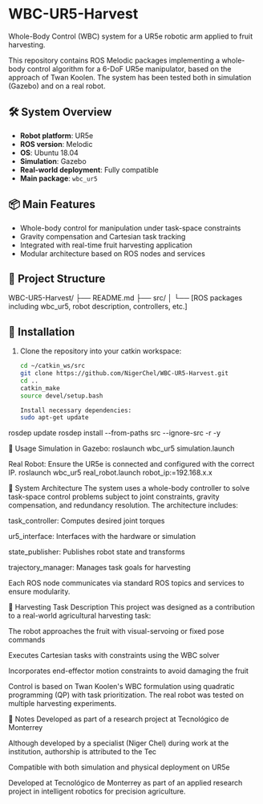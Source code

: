 # WBC-UR5-Harvest

Whole-Body Control (WBC) system for a UR5e robotic arm applied to fruit harvesting.

This repository contains ROS Melodic packages implementing a whole-body control algorithm for a 6-DoF UR5e manipulator, based on the approach of Twan Koolen. The system has been tested both in simulation (Gazebo) and on a real robot.

## 🛠 System Overview
- **Robot platform**: UR5e
- **ROS version**: Melodic
- **OS**: Ubuntu 18.04
- **Simulation**: Gazebo
- **Real-world deployment**: Fully compatible
- **Main package**: `wbc_ur5`

## 📦 Main Features
- Whole-body control for manipulation under task-space constraints
- Gravity compensation and Cartesian task tracking
- Integrated with real-time fruit harvesting application
- Modular architecture based on ROS nodes and services

## 📁 Project Structure

WBC-UR5-Harvest/
├── README.md
├── src/
│ └── [ROS packages including wbc_ur5, robot description, controllers, etc.]

## 🚀 Installation

1. Clone the repository into your catkin workspace:
   ```bash
   cd ~/catkin_ws/src
   git clone https://github.com/NigerChel/WBC-UR5-Harvest.git
   cd ..
   catkin_make
   source devel/setup.bash

   Install necessary dependencies:
   sudo apt-get update
  rosdep update
  rosdep install --from-paths src --ignore-src -r -y

  🧪 Usage
Simulation in Gazebo:
roslaunch wbc_ur5 simulation.launch

Real Robot:
Ensure the UR5e is connected and configured with the correct IP.
roslaunch wbc_ur5 real_robot.launch robot_ip:=192.168.x.x

🧠 System Architecture
The system uses a whole-body controller to solve task-space control problems subject to joint constraints, gravity compensation, and redundancy resolution. The architecture includes:

task_controller: Computes desired joint torques

ur5_interface: Interfaces with the hardware or simulation

state_publisher: Publishes robot state and transforms

trajectory_manager: Manages task goals for harvesting

Each ROS node communicates via standard ROS topics and services to ensure modularity.

🍎 Harvesting Task Description
This project was designed as a contribution to a real-world agricultural harvesting task:

The robot approaches the fruit with visual-servoing or fixed pose commands

Executes Cartesian tasks with constraints using the WBC solver

Incorporates end-effector motion constraints to avoid damaging the fruit

Control is based on Twan Koolen's WBC formulation using quadratic programming (QP) with task prioritization. The real robot was tested on multiple harvesting experiments.

📌 Notes
Developed as part of a research project at Tecnológico de Monterrey

Although developed by a specialist (Niger Chel) during work at the institution, authorship is attributed to the Tec

Compatible with both simulation and physical deployment on UR5e

Developed at Tecnológico de Monterrey as part of an applied research project in intelligent robotics for precision agriculture.




